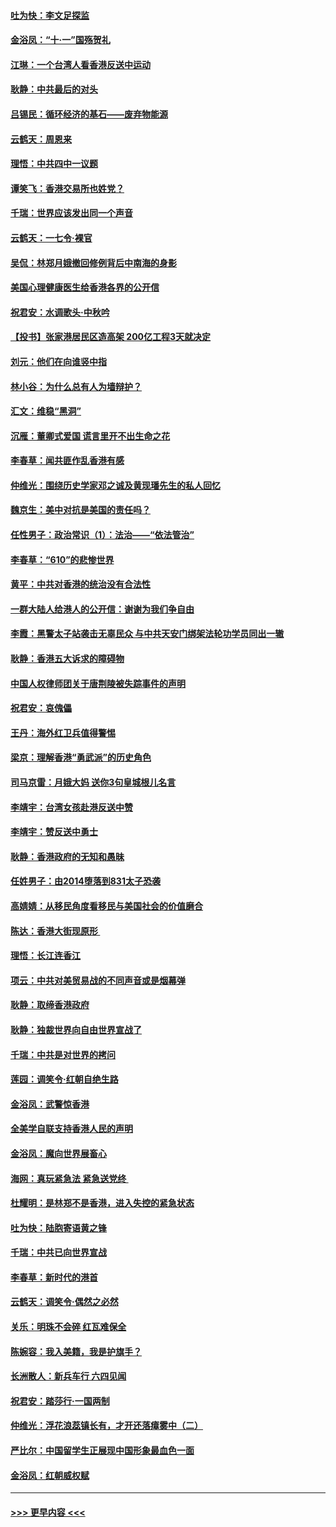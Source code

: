 #### [吐为快：李文足探监](../pages/nsc993/n11509622.md?t=09092255) 
#### [金浴凤：“十‧一”国殇贺礼](../pages/nsc993/n11509593.md?t=09092255) 
#### [江琳：一个台湾人看香港反送中运动](../pages/nsc993/n11509211.md?t=09092255) 
#### [耿静：中共最后的对头](../pages/nsc993/n11508308.md?t=09092255) 
#### [吕锡民：循环经济的基石——废弃物能源](../pages/nsc993/n11508212.md?t=09092255) 
#### [云鹤天：周恩来](../pages/nsc993/n11508055.md?t=09092255) 
#### [理悟：中共四中一议题](../pages/nsc993/n11507782.md?t=09092255) 
#### [谭笑飞：香港交易所也姓党？](../pages/nsc993/n11507753.md?t=09092255) 
#### [千瑞：世界应该发出同一个声音](../pages/nsc993/n11507290.md?t=09092255) 
#### [云鹤天：一七令‧裸官](../pages/nsc993/n11507177.md?t=09092255) 
#### [吴侃：林郑月娥撤回修例背后中南海的身影](../pages/nsc993/n11506876.md?t=09092255) 
#### [美国心理健康医生给香港各界的公开信](../pages/nsc993/n11506809.md?t=09092255) 
#### [祝君安：水调歌头‧中秋吟](../pages/nsc993/n11506758.md?t=09092255) 
#### [【投书】张家港居民区造高架 200亿工程3天就决定](../pages/nsc993/n11506682.md?t=09092255) 
#### [刘元：他们在向谁竖中指](../pages/nsc993/n11505384.md?t=09092255) 
#### [林小谷：为什么总有人为墙辩护？](../pages/nsc993/n11505226.md?t=09092255) 
#### [汇文：维稳“黑洞”](../pages/nsc993/n11504347.md?t=09092255) 
#### [沉雁：董卿式爱国 谎言里开不出生命之花](../pages/nsc993/n11503215.md?t=09092255) 
#### [李春草：闻共匪作乱香港有感](../pages/nsc993/n11503072.md?t=09092255) 
#### [仲维光：围绕历史学家邓之诚及黄现璠先生的私人回忆](../pages/nsc993/n11501330.md?t=09092255) 
#### [魏京生：美中对抗是美国的责任吗？](../pages/nsc993/n11500723.md?t=09092255) 
#### [任性男子：政治常识（1）：法治——“依法管治”](../pages/nsc993/n11500791.md?t=09092255) 
#### [李春草：“610”的悲惨世界](../pages/nsc993/n11501141.md?t=09092255) 
#### [黄平：中共对香港的统治没有合法性](../pages/nsc993/n11499473.md?t=09092255) 
#### [一群大陆人给港人的公开信：谢谢为我们争自由](../pages/nsc993/n11500402.md?t=09092255) 
#### [李霞：黑警太子站袭击无辜民众 与中共天安门绑架法轮功学员同出一辙](../pages/nsc993/n11499805.md?t=09092255) 
#### [耿静：香港五大诉求的障碍物](../pages/nsc993/n11497578.md?t=09092255) 
#### [中国人权律师团关于唐荆陵被失踪事件的声明](../pages/nsc993/n11500014.md?t=09092255) 
#### [祝君安：哀傀儡](../pages/nsc993/n11499776.md?t=09092255) 
#### [王丹：海外红卫兵值得警惕](../pages/nsc993/n11498138.md?t=09092255) 
#### [梁京：理解香港“勇武派”的历史角色](../pages/nsc993/n11498006.md?t=09092255) 
#### [司马京雷：月娥大妈  送你3句皇城根儿名言](../pages/nsc993/n11497885.md?t=09092255) 
#### [李靖宇：台湾女孩赴港反送中赞](../pages/nsc993/n11497721.md?t=09092255) 
#### [李靖宇：赞反送中勇士](../pages/nsc993/n11497452.md?t=09092255) 
#### [耿静：香港政府的无知和愚昧](../pages/nsc993/n11494238.md?t=09092255) 
#### [任姓男子：由2014堕落到831太子恐袭](../pages/nsc993/n11496683.md?t=09092255) 
#### [高婧婧：从移民角度看移民与美国社会的价值磨合](../pages/nsc993/n11495757.md?t=09092255) 
#### [陈达：香港大街现原形 ](../pages/nsc993/n11495441.md?t=09092255) 
#### [理悟：长江连香江](../pages/nsc993/n11495377.md?t=09092255) 
#### [项云：中共对美贸易战的不同声音或是烟幕弹](../pages/nsc993/n11494929.md?t=09092255) 
#### [耿静：取缔香港政府](../pages/nsc993/n11494218.md?t=09092255) 
#### [耿静：独裁世界向自由世界宣战了](../pages/nsc993/n11494190.md?t=09092255) 
#### [千瑞：中共是对世界的拷问](../pages/nsc993/n11493021.md?t=09092255) 
#### [莲园：调笑令‧红朝自绝生路](../pages/nsc993/n11493011.md?t=09092255) 
#### [金浴凤：武警惊香港](../pages/nsc993/n11492994.md?t=09092255) 
#### [全美学自联支持香港人民的声明](../pages/nsc993/n11492630.md?t=09092255) 
#### [金浴凤：魔向世界展畜心](../pages/nsc993/n11492599.md?t=09092255) 
#### [海网：真玩紧急法 紧急送党终 ](../pages/nsc993/n11492535.md?t=09092255) 
#### [杜耀明：是林郑不是香港，进入失控的紧急状态](../pages/nsc993/n11491420.md?t=09092255) 
#### [吐为快：陆胞寄语黄之锋](../pages/nsc993/n11491117.md?t=09092255) 
#### [千瑞：中共已向世界宣战](../pages/nsc993/n11490123.md?t=09092255) 
#### [李春草：新时代的港首](../pages/nsc993/n11489864.md?t=09092255) 
#### [云鹤天：调笑令·偶然之必然](../pages/nsc993/n11489701.md?t=09092255) 
#### [关乐：明珠不会碎 红瓦难保全](../pages/nsc993/n11489647.md?t=09092255) 
#### [陈婉容：我入美籍，我是护旗手？](../pages/nsc993/n11487908.md?t=09092255) 
#### [长洲散人：新兵车行 六四见闻](../pages/nsc993/n11487729.md?t=09092255) 
#### [祝君安：踏莎行‧一国两制](../pages/nsc993/n11487699.md?t=09092255) 
#### [仲维光：浮花浪蕊镇长有，才开还落瘴雾中（二）](../pages/nsc993/n11483286.md?t=09092255) 
#### [严比尔：中国留学生正展现中国形象最血色一面](../pages/nsc993/n11485145.md?t=09092255) 
#### [金浴凤：红朝威权赋](../pages/nsc993/n11485191.md?t=09092255) 

----
#### [ >>> 更早内容 <<< ](../indexes/nsc993-earlier.md)
